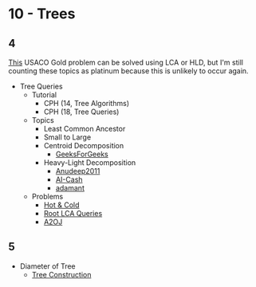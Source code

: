 # 10 - Trees

## 4

[This](http://www.usaco.org/index.php?page=viewproblem2&cpid=921) USACO Gold problem can be solved using LCA or HLD, but I'm still counting these topics as platinum because this is unlikely to occur again.

  * Tree Queries
    * Tutorial
      * CPH (14, Tree Algorithms)
      * CPH (18, Tree Queries)
    * Topics
      * Least Common Ancestor
      * Small to Large
      * Centroid Decomposition
        * [GeeksForGeeks](http://www.geeksforgeeks.org/centroid-decomposition-of-tree/)
      * Heavy-Light Decomposition
        * [Anudeep2011](https://blog.anudeep2011.com/heavy-light-decomposition/)
        * [AI-Cash](http://codeforces.com/blog/entry/22072)
        * [adamant](https://codeforces.com/blog/entry/53170)
    * Problems
        * [Hot & Cold](https://dmoj.ca/problem/bts17p7) [](105)
        * [Root LCA Queries](https://csacademy.com/contest/archive/task/root-lca-queries/) [](107)
        * [A2OJ](https://a2oj.com/category?ID=319)

## 5
  * Diameter of Tree
    * [Tree Construction](https://csacademy.com/contest/archive/task/tree-construct)
